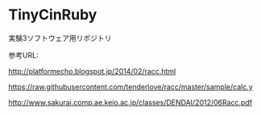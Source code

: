 TinyCinRuby
===========

実験3ソフトウェア用リポジトリ

参考URL:

http://platformecho.blogspot.jp/2014/02/racc.html

https://raw.githubusercontent.com/tenderlove/racc/master/sample/calc.y

http://www.sakurai.comp.ae.keio.ac.jp/classes/DENDAI/2012/06Racc.pdf

